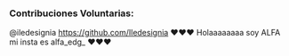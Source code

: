 ### Contribuciones Voluntarias:
@iledesignia https://github.com/Iledesignia
♥♥♥   Holaaaaaaaa soy ALFA mi insta es alfa_edg_       ♥♥♥
